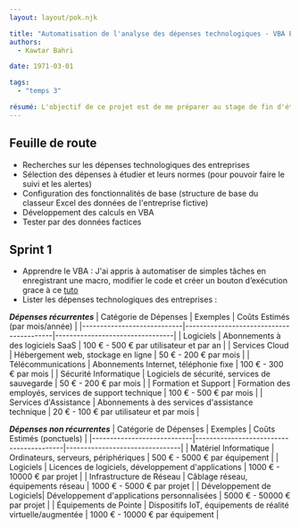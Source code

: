 ```yaml
---
layout: layout/pok.njk

title: "Automatisation de l'analyse des dépenses technologiques - VBA Excel "
authors:
  - Kawtar Bahri

date: 1971-03-01

tags: 
  - "temps 3"

résumé: L'objectif de ce projet est de me préparer au stage de fin d'études en apprenant plus sur les dépenses technologiques des entreprises et m’introduisant au VBA.  Le rendu de ce POK est une solution VBA Excel pour automatiser l'analyse des dépenses technologiques d’une entreprise.
---
```


## Feuille de route
- Recherches sur les dépenses technologiques des entreprises 
- Sélection des dépenses à étudier et leurs normes (pour pouvoir faire le suivi et les alertes)
- Configuration des fonctionnalités de base (structure de base du classeur Excel des données de l'entreprise fictive)
- Développement des calculs en VBA 
- Tester par des données factices

## Sprint 1
- Apprendre le VBA : 
J'ai appris à automatiser de simples tâches en enregistrant une macro, modifier le code et créer un bouton d’exécution grace à ce [tuto](https://www.excel-pratique.com/fr/vba)
- Lister les dépenses technologiques des entreprises : 

***Dépenses récurrentes***
| Catégorie de Dépenses     | Exemples                                | Coûts Estimés (par mois/année) |
|----------------------------|-----------------------------------------|---------------------------------|
| Logiciels                  | Abonnements à des logiciels SaaS        | 100 € - 500 € par utilisateur et par an |
| Services Cloud             | Hébergement web, stockage en ligne      | 50 € - 200 € par mois           |
| Télécommunications        | Abonnements Internet, téléphonie fixe   | 100 € - 300 € par mois          |
| Sécurité Informatique     | Logiciels de sécurité, services de sauvegarde | 50 € - 200 € par mois         |
| Formation et Support      | Formation des employés, services de support technique | 100 € - 500 € par mois    |
| Services d'Assistance     | Abonnements à des services d'assistance technique | 20 € - 100 € par utilisateur et par mois |

***Dépenses non récurrentes***
| Catégorie de Dépenses     | Exemples                                | Coûts Estimés (ponctuels)     |
|----------------------------|-----------------------------------------|--------------------------------|
| Matériel Informatique      | Ordinateurs, serveurs, périphériques    | 500 € - 5000 € par équipement  |
| Logiciels                  | Licences de logiciels, développement d'applications | 1000 € - 10000 € par projet |
| Infrastructure de Réseau  | Câblage réseau, équipements réseau      | 1000 € - 5000 € par projet      |
| Développement de Logiciels| Développement d'applications personnalisées | 5000 € - 50000 € par projet |
| Équipements de Pointe      | Dispositifs IoT, équipements de réalité virtuelle/augmentée | 1000 € - 10000 € par équipement |
